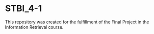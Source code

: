 # STBI_4-1
This repository was created for the fulfillment of the Final Project in the Information Retrieval course.
